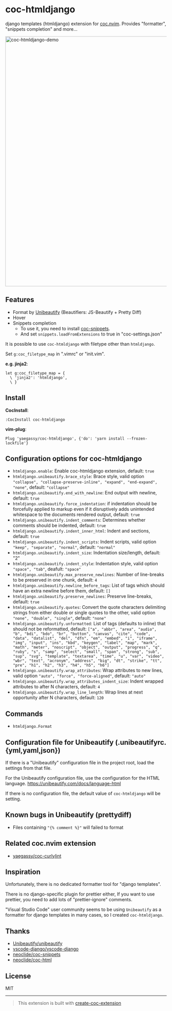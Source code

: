 # coc-htmldjango

django templates (htmldjango) extension for [coc.nvim](https://github.com/neoclide/coc.nvim). Provides "formatter", "snippets completion" and more...

<img width="780" alt="coc-htmldjango-demo" src="https://user-images.githubusercontent.com/188642/115960497-b6542f00-a54c-11eb-9884-63fb58ac7f8c.gif">

## Features

- Format by [Unibeautify](https://unibeautify.com/) (Beautifiers: JS-Beautify + Pretty Diff)
- Hover
- Snippets completion
  - To use it, you need to install [coc-snippets](https://github.com/neoclide/coc-snippets).
  - And set `snippets.loadFromExtensions` to true in "coc-settings.json"

It is possible to use `coc-htmldjango` with filetype other than `htmldjango`.

Set `g:coc_filetype_map` in ".vimrc" or "init.vim".

**e.g. jinja2**:

```vim
let g:coc_filetype_map = {
  \ 'jinja2': 'htmldjango',
  \ }
```

## Install

**CocInstall**:

```vim
:CocInstall coc-htmldjango
```

**vim-plug**:

```vim
Plug 'yaegassy/coc-htmldjango', {'do': 'yarn install --frozen-lockfile'}
```

## Configuration options for coc-htmldjango

- `htmldjango.enable`: Enable coc-htmldjango extension, default: `true`
- `htmldjango.unibeautify.brace_style`: Brace style, valid option `"collapse", "collapse-preserve-inline", "expand", "end-expand", "none"`, default: `"collapse"`
- `htmldjango.unibeautify.end_with_newline`: End output with newline, default: `true`
- `htmldjango.unibeautify.force_indentation`: if indentation should be forcefully applied to markup even if it disruptively adds unintended whitespace to the documents rendered output, default: `true`
- `htmldjango.unibeautify.indent_comments`: Determines whether comments should be indented, default: `true`
- `htmldjango.unibeautify.indent_inner_html`: Indent and sections, default: `true`
- `htmldjango.unibeautify.indent_scripts`: Indent scripts, valid option `"keep", "separate", "normal"`, default: `"normal"`
- `htmldjango.unibeautify.indent_size`: Indentation size/length, default: "2"
- `htmldjango.unibeautify.indent_style`: Indentation style, valid option `"space", "tab"`, deafult: `"space"`
- `htmldjango.unibeautify.max_preserve_newlines`: Number of line-breaks to be preserved in one chunk, default: `4`
- `htmldjango.unibeautify.newline_before_tags`: List of tags which should have an extra newline before them, default: `[]`
- `htmldjango.unibeautify.preserve_newlines`: Preserve line-breaks, default: `true`
- `htmldjango.unibeautify.quotes`: Convert the quote characters delimiting strings from either double or single quotes to the other, valid option `"none", "double", "single"`, default: `"none"`
- `htmldjango.unibeautify.unformatted`: List of tags (defaults to inline) that should not be reformatted, default: `["a", "abbr", "area", "audio", "b", "bdi", "bdo", "br", "button", "canvas", "cite", "code", "data", "datalist", "del", "dfn", "em", "embed", "i", "iframe", "img", "input", "ins", "kbd", "keygen", "label", "map", "mark", "math", "meter", "noscript", "object", "output", "progress", "q", "ruby", "s", "samp", "select", "small", "span", "strong", "sub", "sup", "svg", "template", "textarea", "time", "u", "var", "video", "wbr", "text", "acronym", "address", "big", "dt", "strike", "tt", "pre", "h1", "h2", "h3", "h4", "h5", "h6"]`
- `htmldjango.unibeautify.wrap_attributes`: Wrap attributes to new lines, valid option `"auto", "force", "force-aligned"`, default: `"auto"`
- `htmldjango.unibeautify.wrap_attributes_indent_size`: Indent wrapped attributes to after N characters, default: `4`
- `htmldjango.unibeautify.wrap_line_length`: Wrap lines at next opportunity after N characters, default: `120`

## Commands

- `htmldjango.Format`

## Configuration file for Unibeautify (.unibeautifyrc.{yml,yaml,json})

If there is a "Unibeautify" configuration file in the project root, load the settings from that file.

For the Unibeautify configuration file, use the configuration for the HTML language. <https://unibeautify.com/docs/language-html>

If there is no configuration file, the default value of `coc-htmldjango` will be setting.

## Known bugs in Unibeautify (prettydiff)

- Files containing `"{% comment %}"` will failed to format

## Related coc.nvim extension

- [yaegassy/coc-curlylint](https://github.com/yaegassy/coc-curlylint)

## Inspiration

Unfortunately, there is no dedicated formatter tool for "django templates".

There is no django-specific plugin for prettier either, If you want to use prettier, you need to add lots of "prettier-ignore" comments.

"Visual Studio Code" user community seems to be using `Unibeautify` as a formatter for django templates in many cases, so I created `coc-htmldjango`.

## Thanks

- [Unibeautify/unibeautify](https://github.com/Unibeautify/unibeautify)
- [vscode-django/vscode-django](https://github.com/vscode-django/vscode-django)
- [neoclide/coc-snippets](https://github.com/neoclide/coc-snippets)
- [neoclide/coc-html](https://github.com/neoclide/coc-html)

## License

MIT

---

> This extension is built with [create-coc-extension](https://github.com/fannheyward/create-coc-extension)
